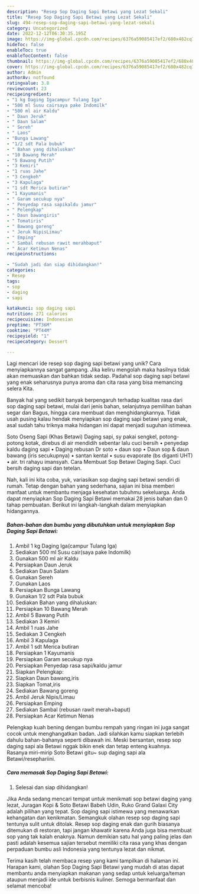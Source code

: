 ```yaml
---
description: "Resep Sop Daging Sapi Betawi yang Lezat Sekali"
title: "Resep Sop Daging Sapi Betawi yang Lezat Sekali"
slug: 494-resep-sop-daging-sapi-betawi-yang-lezat-sekali
category: Uncategorized
date: 2022-12-12T06:30:35.195Z
image: https://img-global.cpcdn.com/recipes/6376a59085417ef2/680x482cq70/sop-daging-sapi-betawi-foto-resep-utama.jpg
hideToc: false
enableToc: true
enableTocContent: false
thumbnail: https://img-global.cpcdn.com/recipes/6376a59085417ef2/680x482cq70/sop-daging-sapi-betawi-foto-resep-utama.jpg
cover: https://img-global.cpcdn.com/recipes/6376a59085417ef2/680x482cq70/sop-daging-sapi-betawi-foto-resep-utama.jpg
author: Admin
authorAv: notfound
ratingvalue: 3.8
reviewcount: 23
recipeingredient:
- "1 kg Daging Igacampur Tulang Iga"
- "500 ml Susu cairsaya pake Indomilk"
- "500 ml air Kaldu"
- " Daun Jeruk"
- " Daun Salam"
- " Sereh"
- " Laos"
- "Bunga Lawang"
- "1/2 sdt Pala bubuk"
- " Bahan yang dihaluskan"
- "10 Bawang Merah"
- "5 Bawang Putih"
- "3 Kemiri"
- "1 ruas Jahe"
- "3 Cengkeh"
- "3 Kapulaga"
- "1 sdt Merica butiran"
- "1 Kayumanis"
- " Garam secukup nya"
- " Penyedap rasa sapikaldu jamur"
- " Pelengkap"
- " Daun bawangiris"
- " Tomatiris"
- " Bawang goreng"
- " Jeruk NipisLimau"
- " Emping"
- " Sambal rebusan rawit merahbaput"
- " Acar Ketimun Nenas"
recipeinstructions:

- "Sudah jadi dan siap dihidangkan!"
categories:
- Resep
tags:
- sop
- daging
- sapi

katakunci: sop daging sapi 
nutrition: 271 calories
recipecuisine: Indonesian
preptime: "PT36M"
cooktime: "PT44M"
recipeyield: "1"
recipecategory: Dessert

---
```





Lagi mencari ide resep sop daging sapi betawi yang unik? Cara menyiapkannya sangat gampang. Jika keliru mengolah maka hasilnya tidak akan memuaskan dan bahkan tidak sedap. Padahal sop daging sapi betawi yang enak seharusnya punya aroma dan cita rasa yang bisa memancing selera Kita.





Banyak hal yang sedikit banyak berpengaruh terhadap kualitas rasa dari sop daging sapi betawi, mulai dari jenis bahan, selanjutnya pemilihan bahan segar dan Bagus, hingga cara membuat dan menghidangkannya. Tidak usah pusing kalau hendak menyiapkan sop daging sapi betawi yang enak,      asal sudah tahu triknya maka hidangan ini dapat menjadi suguhan istimewa.














Soto Oseng Sapi (Khas Betawi) Daging sapi, sy pakai sengkel, potong-potong kotak, direbus di air mendidih sebentar lalu cuci bersih • penyedap kaldu daging sapi • Daging rebusan Dr soto • daun sop • Daun sop &amp; daun bawang (iris secukupnya) • santan kental • susu evaporate (bs diganti UHT) • air. tri rahayu imansyah. Cara Membuat Sop Betawi Daging Sapi. Cuci bersih daging sapi dan tetelan.






Nah, kali ini kita coba, yuk, variasikan sop daging sapi betawi sendiri di rumah. Tetap dengan bahan yang sederhana, sajian ini bisa memberi manfaat untuk membantu menjaga kesehatan tubuhmu sekeluarga. Anda dapat menyiapkan Sop Daging Sapi Betawi memakai 28 jenis bahan dan 0 tahap pembuatan. Berikut ini langkah-langkah dalam menyiapkan hidangannya.

<!--inarticleads1-->

##### Bahan-bahan dan bumbu yang dibutuhkan untuk menyiapkan Sop Daging Sapi Betawi:

1. Ambil 1 kg Daging Iga(campur Tulang Iga)
1. Sediakan 500 ml Susu cair(saya pake Indomilk)
1. Gunakan 500 ml air Kaldu
1. Persiapkan  Daun Jeruk
1. Sediakan  Daun Salam
1. Gunakan  Sereh
1. Gunakan  Laos
1. Persiapkan Bunga Lawang
1. Gunakan 1/2 sdt Pala bubuk
1. Sediakan  Bahan yang dihaluskan:
1. Persiapkan 10 Bawang Merah
1. Ambil 5 Bawang Putih
1. Sediakan 3 Kemiri
1. Ambil 1 ruas Jahe
1. Sediakan 3 Cengkeh
1. Ambil 3 Kapulaga
1. Ambil 1 sdt Merica butiran
1. Persiapkan 1 Kayumanis
1. Persiapkan  Garam secukup nya
1. Persiapkan  Penyedap rasa sapi/kaldu jamur
1. Siapkan  Pelengkap:
1. Siapkan  Daun bawang,iris
1. Siapkan  Tomat,iris
1. Sediakan  Bawang goreng
1. Ambil  Jeruk Nipis/Limau
1. Persiapkan  Emping
1. Sediakan  Sambal (rebusan rawit merah+baput)
1. Persiapkan  Acar Ketimun Nenas


Pelengkap kuah bening dengan bumbu rempah yang ringan ini juga sangat cocok untuk menghangatkan badan. Jadi silahkan kamu siapkan terlebih dahulu bahan-bahanya seperti dibawah ini. Meski bersantan, resep sop daging sapi ala Betawi nggak bikin enek dan tetap enteng kuahnya. Rasanya miri-mirip Soto Betawi gitu~ sup daging sapi ala Betawi/resephariini. 

<!--inarticleads2-->

##### Cara memasak Sop Daging Sapi Betawi:


1. Selesai dan siap dihidangkan!

Jika Anda sedang mencari tempat untuk menikmati sop betawi daging yang lezat, Juragan Kopi &amp; Soto Betawi Babeh Udin, Ruko Grand Galaxi City adalah pilihan yang tepat. Sop daging sapi istimewa yang menawarkan kehangatan dan kenikmatan. Semangkuk olahan resep sop daging sapi tentunya sulit untuk ditolak. Resep sop daging enak dan gurih biasanya ditemukan di restoran, tapi jangan khawatir karena Anda juga bisa membuat sop yang tak kalah enaknya. Namun demikian satu hal yang paling jelas dan pasti adalah kesemua sajian tersebut memiliki cita rasa yang khas dengan perpaduan bumbu asli Indonesia yang tentunya lezat dan nikmat. 

Terima kasih telah membaca resep yang kami tampilkan di halaman ini. Harapan kami, olahan Sop Daging Sapi Betawi yang mudah di atas dapat membantu anda menyiapkan makanan yang sedap untuk keluarga/teman ataupun menjadi ide untuk berbisnis kuliner. Semoga bermanfaat dan selamat mencoba!
